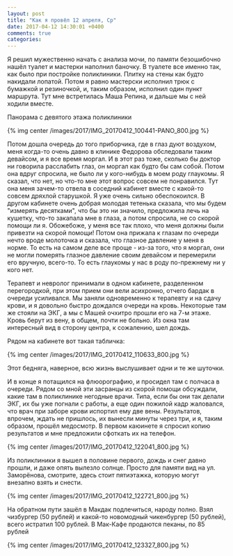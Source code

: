 ```yaml
---
layout: post
title: "Как я провёл 12 апреля, Ср"
date: 2017-04-12 14:30:01 +0400
comments: true
categories: 
---
```

Я решил мужественно начать с анализа мочи, по памяти безошибочно нашёл туалет и мастерки наполнил баночку. В туалете все именно так, как было при постройке поликлиники. Плитку на стены как будто накидали лопатой. Потом я равно мастерски исполнил трюк с бумажкой и резиночкой, и, таким образом, исполнил один пункт маршрута. Тут мне встретилась Маша Репина, и дальше мы с ней ходили вместе.

Панорама с девятого этажа поликлиники

{% img center /images/2017/IMG_20170412_100441-PANO_800.jpg %}

Потом дошла очередь до того приборчика, где в глаз дуют воздухом, меня когда-то очень давно в клинике Федорова обследовали таким девайсом, и я все время моргал. И в этот раз тоже, сколько бы доктор ни говорила расслабить глаз, он моргал как будто бы сам собой. Потом она вдруг спросила, не было ли у кого-нибудь в моем роду глаукомы. Я сказал, что нет, но что-то мне этот вопрос совсем не понравился. Тут она меня зачем-то отвела в соседний кабинет вместе с какой-то совсем дряхлой старушкой. Я уже очень сильно обеспокоился. В другом кабинете очень добрая молодая тетенька сказала, что мы будем "измерять десятками", что бы это ни значило, предложила лечь на кушетку, что-то закапала мне в глаза, а потом спросила, не со скорой помощи ли я. Обожебоже, у меня все так плохо, что меня должны были привезти на скорой помощи! Потом она прижала к глазам по очереди нечто вроде молоточка и сказала, что глазное давление у меня в норме. То есть на самом деле все проще - из-за того, что я моргал, они не могли померять глазное давление своим девайсом и перемерили его вручную, всего-то. То есть глаукомы у нас в роду по-прежнему ни у кого нет.

Терапевт и невролог принимали в одном кабинете, разделенном перегородкой, при этом прием они вели асихронно, отчего бардак в очереди усиливался. Мы заняли одновременно к терапевту и на сдачу крови, и я довольно быстро дождался очереди на кровь. Некоторые там же стояли на ЭКГ, а мы с Машей очхитро прошли его на 7-м этаже. Кровь берут из вену, в общем, почти не больно. Из окна там интересный вид в сторону центра, к сожалению, шел дождь.

Рядом на кабинете вот такая табличка:

{% img center /images/2017/IMG_20170412_110633_800.jpg %}

Этот бедняга, наверное, всю жизнь выслушивает одни и те же шуточки.

И в конце я потащился на флюорографию, и просидел там с полчаса в очереди. Рядом со мной эти засранцы из скорой помощи обсуждали, какие там в поликлинике негодные врачи. Типа, если бы они так делали ЭКГ, их бы уже погнали с работы, а еще один пожилой кадр жаловался, что врач при заборе крови испортил ему две вены. Результатов, впрочем, ждать не пришлось, их вынесли минуты через три, и я, таким образом, прошёл медосмотр. В первом каюинете я спросил копию результатов и мне предложили сфоткать их на телефон.

{% img center /images/2017/IMG_20170412_122041_800.jpg %}

Из поликлиники я вышел в половине первого, дождь и снег давно прошли, и даже опять вылезло солнце. Просто для памяти вид на ул. Заморёнова, смотрите, здесь стоит пятиэтажка, которую могут внезапно взять и снести.

{% img center /images/2017/IMG_20170412_122721_800.jpg %}

На обратном пути зашёл в Макдак подлечиться, народу полно. Взял чизбургер (50 рублей) и какой-то новомодный чикенбургер (50 рублей), всего истратил 100 рублей. В Мак-Кафе продаются пеканы, по 85 рублей

{% img center /images/2017/IMG_20170412_123327_800.jpg %}
 